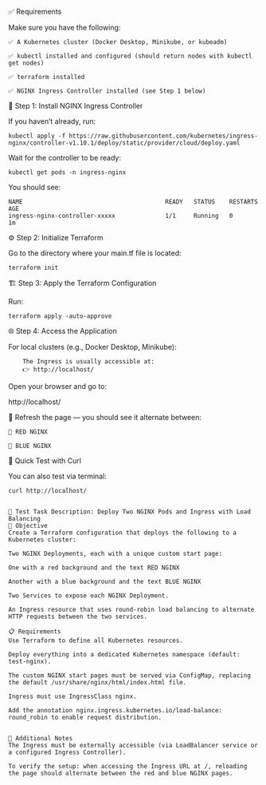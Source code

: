 ✅ Requirements

Make sure you have the following:

    ✅ A Kubernetes cluster (Docker Desktop, Minikube, or kubeadm)

    ✅ kubectl installed and configured (should return nodes with kubectl get nodes)

    ✅ terraform installed 

    ✅ NGINX Ingress Controller installed (see Step 1 below)
   🚀 Step 1: Install NGINX Ingress Controller

If you haven’t already, run:
```
kubectl apply -f https://raw.githubusercontent.com/kubernetes/ingress-nginx/controller-v1.10.1/deploy/static/provider/cloud/deploy.yaml
```
Wait for the controller to be ready:
```
kubectl get pods -n ingress-nginx
```
You should see:
```
NAME                                        READY   STATUS    RESTARTS   AGE
ingress-nginx-controller-xxxxx              1/1     Running   0          1m
```
⚙️ Step 2: Initialize Terraform

Go to the directory where your main.tf file is located:
```
terraform init
```
🏗️ Step 3: Apply the Terraform Configuration

Run:
```
terraform apply -auto-approve
```

🌐 Step 4: Access the Application

For local clusters (e.g., Docker Desktop, Minikube):
```
    The Ingress is usually accessible at:
    👉 http://localhost/
```
Open your browser and go to:

http://localhost/

🔁 Refresh the page — you should see it alternate between:

    🔴 RED NGINX

    🔵 BLUE NGINX

🧪 Quick Test with Curl

You can also test via terminal:
```
curl http://localhost/
```


```

📘 Test Task Description: Deploy Two NGINX Pods and Ingress with Load Balancing
🎯 Objective
Create a Terraform configuration that deploys the following to a Kubernetes cluster:

Two NGINX Deployments, each with a unique custom start page:

One with a red background and the text RED NGINX

Another with a blue background and the text BLUE NGINX

Two Services to expose each NGINX Deployment.

An Ingress resource that uses round-robin load balancing to alternate HTTP requests between the two services.

📋 Requirements
Use Terraform to define all Kubernetes resources.

Deploy everything into a dedicated Kubernetes namespace (default: test-nginx).

The custom NGINX start pages must be served via ConfigMap, replacing the default /usr/share/nginx/html/index.html file.

Ingress must use IngressClass nginx.

Add the annotation nginx.ingress.kubernetes.io/load-balance: round_robin to enable request distribution.


🧰 Additional Notes
The Ingress must be externally accessible (via LoadBalancer service or a configured Ingress Controller).

To verify the setup: when accessing the Ingress URL at /, reloading the page should alternate between the red and blue NGINX pages.
```
